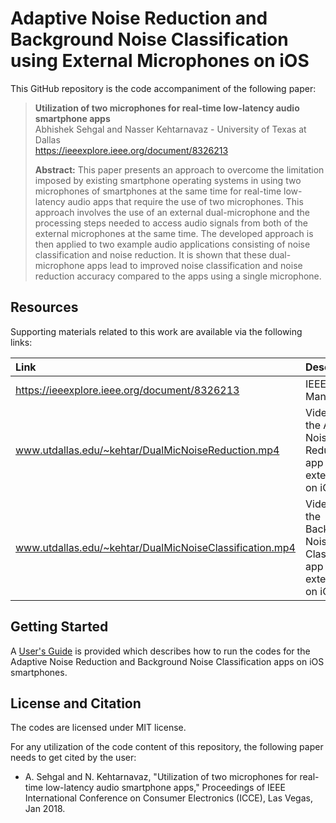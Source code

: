# Adaptive Noise Reduction and Background Noise Classification using External Microphones on iOS

This GitHub repository is the code accompaniment of the following paper:
> **Utilization of two microphones for real-time low-latency audio smartphone apps**<br>
> Abhishek Sehgal and Nasser Kehtarnavaz - University of Texas at Dallas<br>
> https://ieeexplore.ieee.org/document/8326213<br>
>
> **Abstract:** This paper presents an approach to overcome the limitation imposed by existing smartphone operating systems in using two microphones of smartphones at the same time for real-time low-latency audio apps that require the use of two microphones. This approach involves the use of an external dual-microphone and the processing steps needed to access audio signals from both of the external microphones at the same time. The developed approach is then applied to two example audio applications consisting of noise classification and noise reduction. It is shown that these dual-microphone apps lead to improved noise classification and noise reduction accuracy compared to the apps using a single microphone.

## Resources

Supporting materials related to this work are available via the following links:

|**Link**|Description
|:-------|:----------
|https://ieeexplore.ieee.org/document/8326213| IEEE Manuscript
|www.utdallas.edu/~kehtar/DualMicNoiseReduction.mp4| Videoclip of the Adaptive Noise Reduction app using 2 external mics on iOS
|www.utdallas.edu/~kehtar/DualMicNoiseClassification.mp4| Videoclip of the Background Noise Classification app using 2 external mics on iOS

## Getting Started

A [User's Guide](Users-Guide-iOS-TwoExternalMics.pdf) is provided which describes how to run the codes for the Adaptive Noise Reduction and Background Noise Classification apps on iOS smartphones.

## License and Citation
The codes are licensed under MIT license.

For any utilization of the code content of this repository, the following paper needs to get cited by the user:

- A. Sehgal and N. Kehtarnavaz, "Utilization of two microphones for real-time low-latency audio smartphone apps," Proceedings of IEEE International Conference on Consumer Electronics (ICCE), Las Vegas, Jan 2018.
